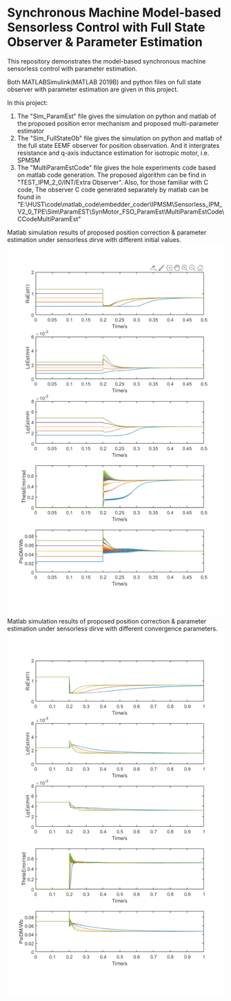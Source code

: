 # Synchronous Machine Model-based Sensorless Control with Full State Observer & Parameter Estimation
This repository demonstrates the model-based synchronous machine sensorless control with parameter estimation.



Both MATLABSimulink(MATLAB 2019B) and python files on full state observer with parameter estimation are given in this project.

In this project:
1.  The "Sim_ParamEst" file gives the simulation on python and matlab of the proposed position error mechanism and proposed multi-parameter estimator
2.  The "Sim_FullStateOb" file gives the simulation on python and matlab of the full state EEMF observer for position observation. And it intergrates resistance and q-axis inductance estimation for isotropic motor, i.e. SPMSM
3.  The "MultiParamEstCode" file gives the hole experiments code based on matlab code generation. The proposed algorithm can be find in "TEST_IPM_2_0/INT/Extra Observer". Also, for those familiar with C code, The observer C code generated separately by matlab can be found in "E:\HUST\code\matlab_code\embedder_coder\IPMSM\Sensorless_IPM_V2_0_TPE\Sim\ParamEST\SynMotor_FSO_ParamEst\MultiParamEstCode\CCodeMultiParamEst"

Matlab simulation results of proposed position correction & parameter estimation under sensorless dirve with different initial values. 
![image](Sim_ParamEst\matlab\SimResults.tif)
Matlab simulation results of proposed position correction & parameter estimation under sensorless dirve with different convergence parameters. 
![image](Sim_ParamEst\matlab\SimResults2.tif)
